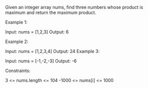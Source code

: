 Given an integer array nums, find three numbers whose product is maximum and return the maximum product.

 
Example 1:

Input: nums = [1,2,3]
Output: 6

Example 2:

Input: nums = [1,2,3,4]
Output: 24
Example 3:

Input: nums = [-1,-2,-3]
Output: -6
 

Constraints:

3 <= nums.length <= 104
-1000 <= nums[i] <= 1000